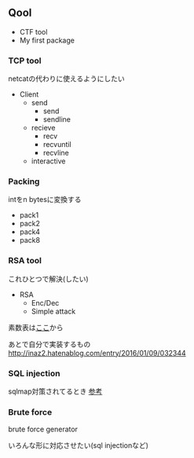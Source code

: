 ## Qool
- CTF tool
- My first package

### TCP tool
netcatの代わりに使えるようにしたい

- Client
    - send
        - send
        - sendline
    - recieve
        - recv
        - recvuntil
        - recvline
    - interactive


### Packing
intをn bytesに変換する

- pack1
- pack2
- pack4
- pack8

### RSA tool
これひとつで解決(したい)
- RSA
    - Enc/Dec
    - Simple attack

素数表は[ここ](https://www.saoyagi2.net/integer/primelist.html)から

あとで自分で実装するもの
http://inaz2.hatenablog.com/entry/2016/01/09/032344

### SQL injection
sqlmap対策されてるとき
[参考](https://medium.com/@ismailtasdelen/sql-injection-payload-list-b97656cfd66b)


### Brute force
brute force generator

いろんな形に対応させたい(sql injectionなど)
